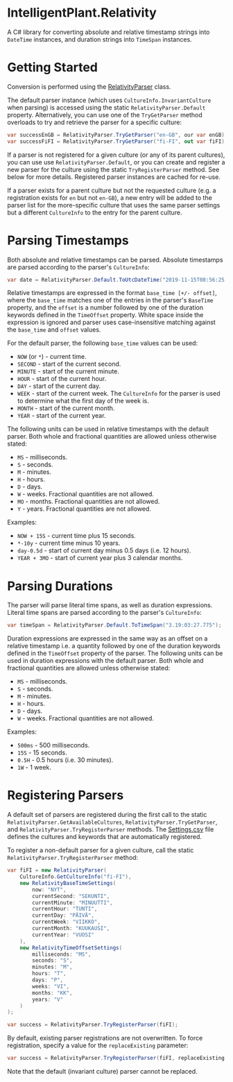 # IntelligentPlant.Relativity

A C# library for converting absolute and relative timestamp strings into `DateTime` instances, and duration strings into `TimeSpan` instances.


# Getting Started

Conversion is performed using the [RelativityParser](./src/IntelligentPlant.Relativity/RelativityParser.cs) class.

The default parser instance (which uses `CultureInfo.InvariantCulture` when parsing) is accessed using the static `RelativityParser.Default` property. Alternatively, you can use one of the `TryGetParser` method overloads to try and retrieve the parser for a specific culture:

```csharp
var successEnGB = RelativityParser.TryGetParser("en-GB", our var enGB);
var successFiFI = RelativityParser.TryGetParser("fi-FI", out var fiFI);
```

If a parser is not registered for a given culture (or any of its parent cultures), you can use use `RelativityParser.Default`, or you can create and register a new parser for the culture using the static `TryRegisterParser` method. See below for more details. Registered parser instances are cached for re-use. 

If a parser exists for a parent culture but not the requested culture (e.g. a registration exists for `en` but not `en-GB`), a new entry will be added to the parser list for the more-specific culture that uses the same parser settings but a different `CultureInfo` to the entry for the parent culture.


# Parsing Timestamps

Both absolute and relative timestamps can be parsed. Absolute timestamps are parsed according to the parser's `CultureInfo`:

```csharp
var date = RelativityParser.Default.ToUtcDateTime("2019-11-15T08:56:25.0901821Z");
```

Relative timestamps are expressed in the format `base_time [+/- offset]`, where the `base_time` matches one of the entries in the parser's `BaseTime` property, and the `offset` is a number followed by one of the duration keywords defined in the `TimeOffset` property. White space inside the expression is ignored and parser uses case-insensitive matching against the `base_time` and `offset` values.

For the default parser, the following `base_time` values can be used:

- `NOW` (or `*`) - current time.
- `SECOND` - start of the current second.
- `MINUTE` - start of the current minute.
- `HOUR` - start of the current hour.
- `DAY` - start of the current day.
- `WEEK` - start of the current week. The `CultureInfo` for the parser is used to determine what the first day of the week is.
- `MONTH` - start of the current month.
- `YEAR` - start of the current year.

The following units can be used in relative timestamps with the default parser. Both whole and fractional quantities are allowed unless otherwise stated:

- `MS` - milliseconds.
- `S` - seconds.
- `M` - minutes.
- `H` - hours.
- `D` - days.
- `W` - weeks. Fractional quantities are not allowed.
- `MO` - months. Fractional quantities are not allowed.
- `Y` - years. Fractional quantities are not allowed.

Examples:

- `NOW + 15S` - current time plus 15 seconds.
- `*-10y` - current time minus 10 years.
- `day-0.5d` - start of current day minus 0.5 days (i.e. 12 hours).
- `YEAR + 3MO` - start of current year plus 3 calendar months.


# Parsing Durations

The parser will parse literal time spans, as well as duration expressions. Literal time spans are parsed according to the parser's `CultureInfo`:

```csharp
var timeSpan = RelativityParser.Default.ToTimeSpan("3.19:03:27.775");
```

Duration expressions are expressed in the same way as an offset on a relative timestamp i.e. a quantity followed by one of the duration keywords defined in the `TimeOffset` property of the parser. The following units can be used in duration expressions with the default parser. Both whole and fractional quantities are allowed unless otherwise stated:

- `MS` - milliseconds.
- `S` - seconds.
- `M` - minutes.
- `H` - hours.
- `D` - days.
- `W` - weeks. Fractional quantities are not allowed.

Examples:

- `500ms` - 500 milliseconds.
- `15S` - 15 seconds.
- `0.5H` - 0.5 hours (i.e. 30 minutes).
- `1W` - 1 week.


# Registering Parsers

A default set of parsers are registered during the first call to the static `RelativityParser.GetAvailableCultures`, `RelativityParser.TryGetParser`, and `RelativityParser.TryRegisterParser` methods. The [Settings.csv](./src/IntelligentPlant.Relativity/Settings.csv) file defines the cultures and keywords that are automatically registered.

To register a non-default parser for a given culture, call the static `RelativityParser.TryRegisterParser` method:

```csharp
var fiFI = new RelativityParser(
    CultureInfo.GetCultureInfo("fi-FI"),
    new RelativityBaseTimeSettings(
        now: "NYT",
        currentSecond: "SEKUNTI",
        currentMinute: "MINUUTTI",
        currentHour: "TUNTI",
        currentDay: "PÄIVÄ",
        currentWeek: "VIIKKO",
        currentMonth: "KUUKAUSI",
        currentYear: "VUOSI"
    ),
    new RelativityTimeOffsetSettings(
        milliseconds: "MS",
        seconds: "S",
        minutes: "M",
        hours: "T",
        days: "P",
        weeks: "VI",
        months: "KK",
        years: "V"
    )
);

var success = RelativityParser.TryRegisterParser(fiFI);
```

By default, existing parser registrations are not overwritten. To force registration, specify a value for the `replaceExisting` parameter:

```csharp
var success = RelativityParser.TryRegisterParser(fiFI, replaceExisting: true);
```

Note that the default (invariant culture) parser cannot be replaced.
